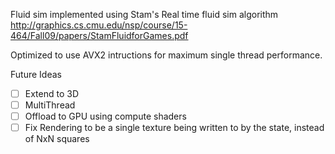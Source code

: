 Fluid sim implemented using Stam's Real time fluid sim algorithm
http://graphics.cs.cmu.edu/nsp/course/15-464/Fall09/papers/StamFluidforGames.pdf

Optimized to use AVX2 intructions for maximum single thread performance.

Future Ideas
- [ ] Extend to 3D
- [ ] MultiThread
- [ ] Offload to GPU using compute shaders
- [ ] Fix Rendering to be a single texture being written to by the state, instead of NxN squares
